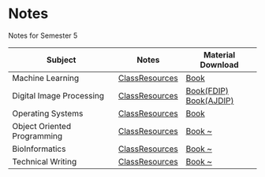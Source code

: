 # Notes
Notes for Semester 5

| Subject                     | Notes                    | Material Download                                          |
| --------------------------- | ------------------------ | ---------------------------------------------------------- |
| Machine Learning            | [ClassResources][MlRes]  | [Book][MlBook]                                           |
| Digital Image Processing    | [ClassResources][DipRes] | [Book(FDIP)][DipBookFdip] <br> [Book(AJDIP)][DipBookAjdip] |
| Operating Systems           | [ClassResources][OsRes]  | [Book][OsBook]                                             | 
| Object Oriented Programming | [ClassResources][OopRes] | [Book ~][OopBook]                                          |
| BioInformatics              | [ClassResources][BioRes] | [Book ~][BioBook]                                          |
| Technical Writing           | [ClassResources][TwRes]  | [Book ~][TwBook]                                           |


[MlRes]: https://github.com/RaviRahar/Notes/tree/master/Sem5/MachineLearning#Class-Lectures
[MlBook]: https://docs.google.com/viewer?url=https://raw.githubusercontent.com/RaviRahar/Notes/master/Sem5/MachineLearning/ML.pdf

[DipRes]: https://github.com/RaviRahar/Notes/tree/master/Sem5/DigitalImageProcessing#Class-Lectures
[DipBookFdip]: https://raw.githubusercontent.com/RaviRahar/Notes/master/Sem5/DigitalImageProcessing/FDIP.pdf
[DipBookAjdip]: https://raw.githubusercontent.com/RaviRahar/Notes/master/Sem5/DigitalImageProcessing/AJDIP.pdf

[OsRes]: https://github.com/RaviRahar/Notes/tree/master/Sem5/OperatingSystems#Class-Lectures
[OsBook]: https://docs.google.com/viewer?url=https://raw.githubusercontent.com/RaviRahar/Notes/master/Sem5/OperatingSystems/OperatingSystems.pdf

[OopRes]: https://github.com/RaviRahar/Notes/tree/master/Sem5/ObjectOrientedProgramming#Class-Lectures
[OopBook]: https://docs.google.com/viewer?url=https://raw.githubusercontent.com/RaviRahar/Notes/master/Sem5/ObjectOrientedProgramming/OOP.pdf

[BioRes]: https://github.com/RaviRahar/Notes/tree/master/Sem5/BioInformatics#Class-Lectures
[BioBook]: https://docs.google.com/viewer?url=https://raw.githubusercontent.com/RaviRahar/Notes/master/Sem5/BioInformatics/BI.pdf

[TwRes]: https://github.com/RaviRahar/Notes/tree/master/Sem5/TechnicalWriting#Class-Lectures
[TwBook]: https://docs.google.com/viewer?url=https://raw.githubusercontent.com/RaviRahar/Notes/master/Sem5/TechnicalWriting/TW.pdf
